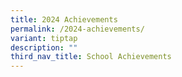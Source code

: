 ```yaml
---
title: 2024 Achievements
permalink: /2024-achievements/
variant: tiptap
description: ""
third_nav_title: School Achievements
---
```

<p></p>